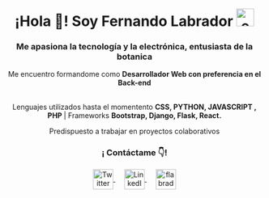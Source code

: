 <h1 align="center">¡Hola 👋! Soy Fernando Labrador <img alt="emoji animado Planta joven🌱 title="🌱planta joven" src="https://www.emojiall.com/images/60/telegram/1f331.gif" height="35" width="35"></h1>

<h3 align="center">
   Me apasiona la tecnología y la electrónica, entusiasta de la botanica
</h3>
<!-- https://cdn.akamai.steamstatic.com/store/halloween2021/ojo.png-->

<p align="center">Me encuentro formandome como <strong>Desarrollador Web con preferencia en el Back-end </strong> <br /><br /></p>
<p align="center">
   Lenguajes utilizados hasta el momentento <strong>CSS, PYTHON, JAVASCRIPT , PHP </strong>  |  Frameworks <strong>Bootstrap, Django, Flask, React. </strong><br />
</p>

<p align="center">
   Predispuesto a trabajar en proyectos colaborativos <br /></p>
   <h3 align="center">¡ Contáctame 👇!</h3>
   
<p align="center">
   <a href="https://twitter.com/FLabradorMB/" target="_blank">
    <img align="center" src="https://cdn.jsdelivr.net/npm/simple-icons@3.0.1/icons/twitter.svg" alt="Twitter" height="40" width="40" />
  </a>&emsp;
   <a href="https://www.linkedin.com/in/fernandolabradorb/" target="_blank">
    <img align="center" src="https://cdn.worldvectorlogo.com/logos/linkedin-icon-2.svg" alt="LinkedIn" height="40" width="40" />
  </a>&emsp;
   <a href="mailto:flabradormb@gmail.com" target="_blank">
    <img align="center" src="https://cdn.worldvectorlogo.com/logos/official-gmail-icon-2020-.svg" alt="flabradormb@gmail.com" height="40" width="40" />
  </a>
</p>

<!--
**FernandoLabrador/FernandoLabrador** is a ✨ _special_ ✨ repository because its `README.md` (this file) appears on your GitHub profile.

Here are some ideas to get you started:

- 🔭 I’m currently working on ...
- 🌱 I’m currently learning ...
- 👯 I’m looking to collaborate on ...
- 🤔 I’m looking for help with ...
- 💬 Ask me about ...
- 📫 How to reach me: ...
- 😄 Pronouns: ...
- ⚡ Fun fact: ...
-->

